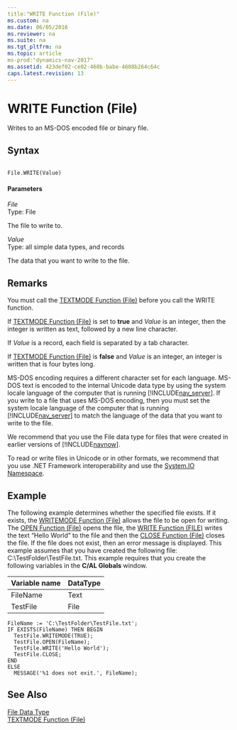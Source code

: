 ```yaml
---
title:"WRITE Function (File)"
ms.custom: na
ms.date: 06/05/2016
ms.reviewer: na
ms.suite: na
ms.tgt_pltfrm: na
ms.topic: article
ms-prod:"dynamics-nav-2017"
ms.assetid: 423def02-ce02-460b-babe-4608b264c64c
caps.latest.revision: 13
---
```

# WRITE Function (File)
Writes to an MS\-DOS encoded file or binary file.  
  
## Syntax  
  
```  
  
File.WRITE(Value)  
```  
  
#### Parameters  
 *File*  
 Type: File  
  
 The file to write to.  
  
 *Value*  
 Type: all simple data types, and records  
  
 The data that you want to write to the file.  
  
## Remarks  
 You must call the [TEXTMODE Function \(File\)](TEXTMODE-Function--File-.md) before you call the WRITE function.  
  
 If [TEXTMODE Function \(File\)](TEXTMODE-Function--File-.md) is set to **true** and *Value* is an integer, then the integer is written as text, followed by a new line character.  
  
 If *Value* is a record, each field is separated by a tab character.  
  
 If [TEXTMODE Function \(File\)](TEXTMODE-Function--File-.md) is **false** and *Value* is an integer, an integer is written that is four bytes long.  
  
 MS\-DOS encoding requires a different character set for each language. MS\-DOS text is encoded to the internal Unicode data type by using the system locale language of the computer that is running [!INCLUDE[nav_server](includes/nav_server_md.md)]. If you write to a file that uses MS\-DOS encoding, then you must set the system locale language of the computer that is running [!INCLUDE[nav_server](includes/nav_server_md.md)] to match the language of the data that you want to write to the file.  
  
 We recommend that you use the File data type for files that were created in earlier versions of [!INCLUDE[navnow](includes/navnow_md.md)].  
  
 To read or write files in Unicode or in other formats, we recommend that you use .NET Framework interoperability and use the [System.IO Namespace](http://go.microsoft.com/fwlink/?LinkId=262250).  
  
## Example  
 The following example determines whether the specified file exists. If it exists, the [WRITEMODE Function \(File\)](WRITEMODE-Function--File-.md) allows the file to be open for writing. The [OPEN Function \(File\)](OPEN-Function--File-.md) opens the file, the [WRITE Function \(FILE\)](WRITE-Function--File-.md) writes the text “Hello World” to the file and then the [CLOSE Function \(File\)](CLOSE-Function--File-.md) closes the file. If the file does not exist, then an error message is displayed. This example assumes that you have created the following file: C:\\TestFolder\\TestFile.txt. This example requires that you create the following variables in the **C\/AL Globals** window.  
  
|Variable name|DataType|  
|-------------------|--------------|  
|FileName|Text|  
|TestFile|File|  
  
```  
FileName := 'C:\TestFolder\TestFile.txt';  
IF EXISTS(FileName) THEN BEGIN  
  TestFile.WRITEMODE(TRUE);  
  TestFile.OPEN(FileName);  
  TestFile.WRITE('Hello World');  
  TestFile.CLOSE;  
END  
ELSE  
  MESSAGE('%1 does not exit.', FileName);  
```  
  
## See Also  
 [File Data Type](File-Data-Type.md)   
 [TEXTMODE Function \(File\)](TEXTMODE-Function--File-.md)